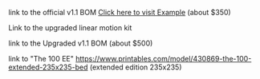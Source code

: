 link to the official v1.1 BOM <a href="https://docs.google.com/spreadsheets/d/1e5dhm4ck-dtci_GDkMuuwxgp788YJ5hdL6JvRKvF1Zc/edit?usp=sharing">Click here to visit Example</a> (about $350)

Link to the upgraded linear motion kit

link to the Upgraded v1.1 BOM (about $500)

link to "The 100 EE" https://www.printables.com/model/430869-the-100-extended-235x235-bed (extended edition 235x235)